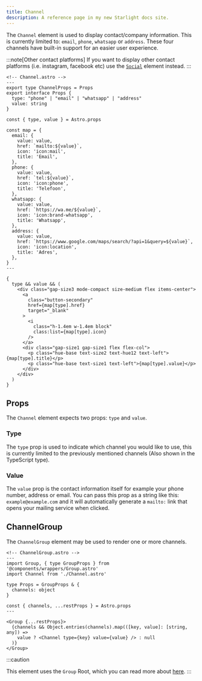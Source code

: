 ```yaml
---
title: Channel
description: A reference page in my new Starlight docs site.
---
```


The `Channel` element is used to display contact/company information. This is currently limited to: `email`, `phone`, `whatsapp` or `address`. These four channels have built-in support for an easier user experience.

:::note[Other contact platforms]
If you want to display other contact platforms (i.e. instagram, facebook etc) use the [`Social`](/elements/social) element instead.
:::

```astro
<!-- Channel.astro -->
---
export type ChannelProps = Props
export interface Props {
  type: "phone" | "email" | "whatsapp" | "address"
  value: string
}

const { type, value } = Astro.props

const map = {
  email: {
    value: value,
    href: `mailto:${value}`,
    icon: 'icon:mail',
    title: 'Email',
  },
  phone: {
    value: value,
    href: `tel:${value}`,
    icon: 'icon:phone',
    title: 'Telefoon',
  },
  whatsapp: {
    value: value,
    href: `https://wa.me/${value}`,
    icon: 'icon:brand-whatsapp',
    title: 'Whatsapp',
  },
  address: {
    value: value,
    href: `https://www.google.com/maps/search/?api=1&query=${value}`,
    icon: 'icon:location',
    title: 'Adres',
  },
}
---

{
  type && value && (
    <div class="gap-size3 mode-compact size-medium flex items-center">
      <a
        class="button-secondary"
        href={map[type].href}
        target="_blank"
      >
        <i
          class="h-1.4em w-1.4em block"
          class:list={map[type].icon}
        />
      </a>
      <div class="gap-size1 gap-size1 flex flex-col">
        <p class="hue-base text-size2 text-hue12 text-left">{map[type].title}</p>
        <p class="hue-base text-size1 text-left">{map[type].value}</p>
      </div>
    </div>
  )
}
```

## Props

The `Channel` element expects two props: `type` and `value`.

### Type

The `type` prop is used to indicate which channel you would like to use, this is currently limited to the previously mentioned channels (Also shown in the TypeScript type).

### Value

The `value` prop is the contact information itself for example your phone number, address or email. You can pass this prop as a string like this: `example@example.com` and it will automatically generate a `mailto:` link that opens your mailing service when clicked.

## ChannelGroup

The `ChannelGroup` element may be used to render one or more channels.

```astro
<!-- ChannelGroup.astro -->
---
import Group, { type GroupProps } from '@components/wrappers/Group.astro'
import Channel from './Channel.astro'

type Props = GroupProps & {
  channels: object
}

const { channels, ...restProps } = Astro.props
---

<Group {...restProps}>
  {channels && Object.entries(channels).map(([key, value]: [string, any]) =>
    value ? <Channel type={key} value={value} /> : null
  )}
</Group>
```

:::caution

This element uses the `Group` Root, which you can read more about [here](/wrappers/group).
:::
